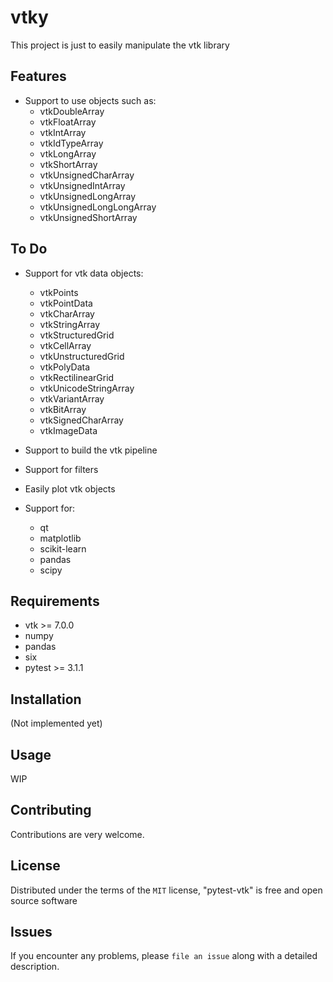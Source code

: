 # vtky


This project is just to easily manipulate the vtk library


Features
--------

* Support to use objects such as:
    * vtkDoubleArray
    * vtkFloatArray
    * vtkIntArray
    * vtkIdTypeArray
    * vtkLongArray
    * vtkShortArray
    * vtkUnsignedCharArray
    * vtkUnsignedIntArray
    * vtkUnsignedLongArray
    * vtkUnsignedLongLongArray
    * vtkUnsignedShortArray


To Do
-----
* Support for vtk data objects:
    * vtkPoints
    * vtkPointData
    * vtkCharArray
    * vtkStringArray
    * vtkStructuredGrid
    * vtkCellArray
    * vtkUnstructuredGrid
    * vtkPolyData
    * vtkRectilinearGrid
    * vtkUnicodeStringArray
    * vtkVariantArray
    * vtkBitArray
    * vtkSignedCharArray
    * vtkImageData

* Support to build the vtk pipeline
* Support for filters
* Easily plot vtk objects
* Support for:
   * qt
   * matplotlib
   * scikit-learn
   * pandas
   * scipy


Requirements
------------

* vtk >= 7.0.0
* numpy
* pandas
* six
* pytest >= 3.1.1


Installation
------------
(Not implemented yet)


Usage
-----

WIP


Contributing
------------
Contributions are very welcome.


License
-------

Distributed under the terms of the `MIT` license, "pytest-vtk" is free and open source software


Issues
------

If you encounter any problems, please `file an issue` along with a detailed description.
